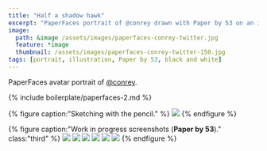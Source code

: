 ```yaml
---
title: "Half a shadow hawk"
excerpt: "PaperFaces portrait of @conrey drawn with Paper by 53 on an iPad."
image: 
  path: &image /assets/images/paperfaces-conrey-twitter.jpg 
  feature: *image
  thumbnail: /assets/images/paperfaces-conrey-twitter-150.jpg
tags: [portrait, illustration, Paper by 53, black and white]
---
```


PaperFaces avatar portrait of <a href="https://twitter.com/conrey">@conrey</a>.

{% include boilerplate/paperfaces-2.md %}

{% figure caption:"Sketching with the pencil." %}
[![](/assets/images/paperfaces-conrey-process-1-750.jpg)](/assets/images/paperfaces-conrey-process-1-lg.jpg)
{% endfigure %}

{% figure caption:"Work in progress screenshots (**Paper by 53**)." class:"third" %}
[![](/assets/images/paperfaces-conrey-process-2-600.jpg)](/assets/images/paperfaces-conrey-process-2-lg.jpg)
[![](/assets/images/paperfaces-conrey-process-3-600.jpg)](/assets/images/paperfaces-conrey-process-3-lg.jpg)
[![](/assets/images/paperfaces-conrey-process-4-600.jpg)](/assets/images/paperfaces-conrey-process-4-lg.jpg)
[![](/assets/images/paperfaces-conrey-process-5-600.jpg)](/assets/images/paperfaces-conrey-process-5-lg.jpg)
[![](/assets/images/paperfaces-conrey-process-6-600.jpg)](/assets/images/paperfaces-conrey-process-6-lg.jpg)
[![](/assets/images/paperfaces-conrey-process-7-600.jpg)](/assets/images/paperfaces-conrey-process-7-lg.jpg)
{% endfigure %}
